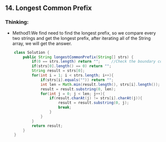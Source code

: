 ## 14. Longest Common Prefix
### Thinking:
* Method1:We find need to find the longest prefix, so we compare every two strings and get the longest prefix, after iterating all of the String array, we will get the answer.
```Java
	class Solution {
	    public String longestCommonPrefix(String[] strs) {
	        if(0 == strs.length) return "";		//Check the boundary conditions.
	        if(strs[0].length() == 0) return "";
	        String result = strs[0];
	        for(int i = 1; i < strs.length; i++){
	            if(strs[i].equals("")) return "";
	            int len = Math.min(result.length(), strs[i].length());	//Compare current result and next String.
	            result = result.substring(0, len);
	            for(int j = 0; j < len; j++){
	                if(result.charAt(j) != strs[i].charAt(j)){
	                    result = result.substring(0, j);
	                    break;
	                }
	            }
	        }
	        return result;
	    }
	}
```